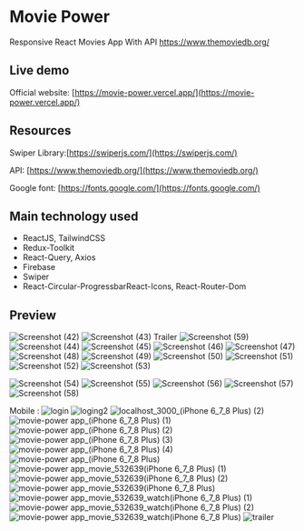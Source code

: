 # Movie Power

Responsive React Movies App With API https://www.themoviedb.org/

## Live demo

Official website: [https://movie-power.vercel.app/](https://movie-power.vercel.app/)

## Resources

Swiper Library:[https://swiperjs.com/](https://swiperjs.com/)

API: [https://www.themoviedb.org/](https://www.themoviedb.org/)

Google font: [https://fonts.google.com/](https://fonts.google.com/)

## Main technology used

- ReactJS, TailwindCSS
- Redux-Toolkit
- React-Query, Axios
- Firebase
- Swiper
- React-Circular-ProgressbarReact-Icons, React-Router-Dom

## Preview

![Screenshot (42)](https://user-images.githubusercontent.com/107449460/198550980-85c102e8-bf77-422c-83d8-ac7f1bfd6010.png)
![Screenshot (43)](https://user-images.githubusercontent.com/107449460/198551064-df7f6154-2411-4a3e-8395-b90b94044fc7.png)
Trailer
![Screenshot (59)](https://user-images.githubusercontent.com/107449460/198552554-71411db2-1710-4113-81ed-4b07ba250583.png)
![Screenshot (44)](https://user-images.githubusercontent.com/107449460/198551105-62909189-5833-4a71-adeb-3e806885f97e.png)
![Screenshot (45)](https://user-images.githubusercontent.com/107449460/198551120-c09c5ca2-f294-4f71-8be1-5d61eb4f3f00.png)
![Screenshot (46)](https://user-images.githubusercontent.com/107449460/198551135-1ad99748-87e9-443c-9a9c-475e910c2582.png)
![Screenshot (47)](https://user-images.githubusercontent.com/107449460/198551151-23a29ae8-cc3f-43a2-b417-32b2d0da4b43.png)
![Screenshot (48)](https://user-images.githubusercontent.com/107449460/198551171-5e03d75e-77cb-4680-8626-5f94005ba9cd.png)
![Screenshot (49)](https://user-images.githubusercontent.com/107449460/198551190-c752d503-983a-4e9f-b721-e2776c365e0d.png)
![Screenshot (50)](https://user-images.githubusercontent.com/107449460/198551201-5a33c671-16df-4167-a8c3-c78daa28d42e.png)
![Screenshot (51)](https://user-images.githubusercontent.com/107449460/198551215-d4c904f8-7c9d-4656-8ffc-f7e0a50bc14d.png)
![Screenshot (52)](https://user-images.githubusercontent.com/107449460/198551252-a8fbf624-2fb2-437f-8dc5-e15d2dedb621.png)
![Screenshot (53)](https://user-images.githubusercontent.com/107449460/198551265-078a7cfb-92ac-4ace-9e1e-a5160139b108.png)

![Screenshot (54)](https://user-images.githubusercontent.com/107449460/198551280-01851cd9-db13-4397-bc36-b52a79f89ce1.png)
![Screenshot (55)](https://user-images.githubusercontent.com/107449460/198551292-c300796c-5533-40cc-a14a-b2f1df5ef8ee.png)
![Screenshot (56)](https://user-images.githubusercontent.com/107449460/198551303-ec03f966-4fa9-4a42-bd1c-3d36728dcaab.png)
![Screenshot (57)](https://user-images.githubusercontent.com/107449460/198551319-37460b79-535a-43bb-8e22-2f7342d9a54d.png)
![Screenshot (58)](https://user-images.githubusercontent.com/107449460/198551339-8d5a2844-7cd6-485b-a0cc-55c21dda2738.png)

Mobile :
![login](https://user-images.githubusercontent.com/107449460/198559279-d4ee431e-07c1-41d0-9974-fa1bef188f0c.png)
![loging2](https://user-images.githubusercontent.com/107449460/198559287-22d97bad-2fe7-42ad-a603-36de6ca65208.png)
![localhost_3000_(iPhone 6_7_8 Plus) (2)](https://user-images.githubusercontent.com/107449460/198559304-9dafa833-1b28-480a-b178-b61e91c4a034.png)
![movie-power app_(iPhone 6_7_8 Plus) (1)](https://user-images.githubusercontent.com/107449460/198559348-81e008b8-8c57-4c0c-9daa-c82ac2442013.png)
![movie-power app_(iPhone 6_7_8 Plus) (2)](https://user-images.githubusercontent.com/107449460/198559373-b8933df0-e1e6-4e41-8757-d84b4a695d1e.png)
![movie-power app_(iPhone 6_7_8 Plus) (3)](https://user-images.githubusercontent.com/107449460/198559383-480733f1-2f89-4379-b8ab-d13618c1e153.png)
![movie-power app_(iPhone 6_7_8 Plus) (4)](https://user-images.githubusercontent.com/107449460/198559390-a8fb65d4-51c5-4e62-b3db-bc953fc1e825.png)
![movie-power app_(iPhone 6_7_8 Plus)](https://user-images.githubusercontent.com/107449460/198559396-706bb914-006b-4a9a-b90a-55025d77b30b.png)
![movie-power app_movie_532639(iPhone 6_7_8 Plus) (1)](https://user-images.githubusercontent.com/107449460/198559408-1ba6c50b-e7f1-4f4d-a40c-284808a72a07.png)
![movie-power app_movie_532639(iPhone 6_7_8 Plus) (2)](https://user-images.githubusercontent.com/107449460/198559428-74582b96-0a38-4b9c-8be5-421470cb9c10.png)
![movie-power app_movie_532639(iPhone 6_7_8 Plus)](https://user-images.githubusercontent.com/107449460/198559451-c82a0004-5ea6-4551-bc11-e0d9db5eb486.png)
![movie-power app_movie_532639_watch(iPhone 6_7_8 Plus) (1)](https://user-images.githubusercontent.com/107449460/198559456-8828d886-f03d-4da6-bbe6-71cf2b6cc693.png)
![movie-power app_movie_532639_watch(iPhone 6_7_8 Plus) (2)](https://user-images.githubusercontent.com/107449460/198559462-20ff2435-3cb3-44e2-b1ce-96f79c43b7b7.png)
![movie-power app_movie_532639_watch(iPhone 6_7_8 Plus)](https://user-images.githubusercontent.com/107449460/198559489-98b08d47-2eec-42e6-b368-eabb5563d122.png)
![trailer](https://user-images.githubusercontent.com/107449460/198560389-c72a4249-1c3e-4b40-9878-d5b8e759ae37.png)
